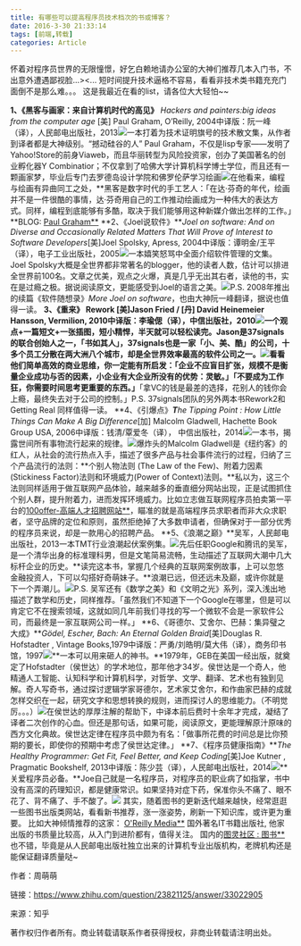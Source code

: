 ```yaml
---
title: 有哪些可以提高程序员技术档次的书或博客？
date: 2016-3-30 21:33:14
tags: [前端,转载]
categories: Article
---
```


怀着对程序员世界的无限憧憬，好乞白赖地请办公室的大神们推荐几本入门书，不出意外遭遇鄙视脸...><...
短时间提升技术逼格不容易，看看非技术类书籍充充门面倒不是那么难。。。
这是我最近在看的list，请各位大大轻怕~~
<!-- more -->
**1、《黑客与画家：来自计算机时代的高见》**
*Hackers and painters:big ideas from the computer age*
[美] Paul Graham, O’Reilly, 2004中译版：阮一峰（译），人民邮电出版社，2013![](/file/img/tool/march/0330/01.png)一本打着为技术证明旗号的技术散文集，从作者到译者都是大神级别。“撼动硅谷的人” Paul Graham，不仅是lisp专家——发明了Yahoo!Store的前身Viaweb，而且华丽转型为风险投资家，创办了美国著名的创业孵化器Y Combinatior；不仅拿到了哈佛大学计算机科学博士学位，而且还有一颗画家梦，毕业后专门去罗德岛设计学院和佛罗伦萨学习绘画![](/file/img/tool/march/0330/02.png)在他看来，编程与绘画有异曲同工之处，**黑客是数字时代的手工艺人：「在达·芬奇的年代，绘画并不是一件很酷的事情，达·芬奇用自己的工作推动绘画成为一种伟大的表达方式。同样，编程到底能够有多酷，取决于我们能够用这种新媒介做出怎样的工作。」**BLOG: [Paul Graham**](//link.zhihu.com/?target=http%3A//www.paulgraham.com)
**2、《Joel说软件》***Joel on software: And on Diverse and Occasionally Related Matters That Will Prove of Interest to Software Developers*[美]Joel Spolsky, Apress, 2004中译版：谭明金/王平（译），电子工业出版社，2005![](/file/img/tool/march/0330/03.png)一本嬉笑怒骂中全面介绍软件管理的文集。
Joel Spolsky大概是全世界都非常著名的blogger，他的读者人数，估计可以排进全世界前100名。文章之优美，观点之火爆，真是几乎无出其右者，读他的书，实在是过瘾之极。据说阅读原文，更能感受到Joel的语言之美。![](/file/img/tool/march/0330/04.png)P.S. 2008年推出的续篇《软件随想录》*More Joel on software*，也由大神阮一峰翻译，据说也值得一读。
**3、《重来》 Rework **[美]Jason Fried / [丹] David Heinemeier Hansson, Vermilion, 2010中译版：李瑜偲（译），中信出版社，2010![](/file/img/tool/march/0330/05.png)一个观点+一篇短文+一张插图，短小精悍，半天就可以轻松读完。Jason是37signals的联合创始人之一，「书如其人」，37signals也是一家「小、美、酷」的公司，十多个员工分散在两大洲八个城市，却是全世界效率最高的软件公司之一。![](/file/img/tool/march/0330/06.png)看看他们简单高效的商业思维，你一定能有所启发：「企业不应盲目扩张，规模不是衡量企业成功与否的因素，小企业有大企业所没有的优势：灵敏。」**「不要成为工作狂，你需要时间思考更重要的东西。」**「拿VC的钱是最差的选择，花别人的钱你会上瘾，最终失去对于公司的控制。」P.S. 37signals团队的另外两本书Rework2和Getting Real 同样值得一读。
**4、《引爆点》***T**he Tipping Point : How Little Things Can Make A Big Difference*[加] Malcolm Gladwell, Hachette Book Group USA, 2006中译版：钱清/覃爱冬（译）， 中信出版社，2014![](/file/img/tool/march/0330/07.png)一本书，揭露世间所有事物流行起来的规律。![](/file/img/tool/march/0330/08.png)爆炸头的Malcolm Gladwell是《纽约客》的红人，从社会的流行热点入手，描述了很多产品与社会事件流行的过程，归纳了三个产品流行的法则：**个别人物法则 (The Law of the Few)、附着力因素(Stickiness Factor)法则和环境威力(Power of Context)法则。**私以为，这三个法则同样适用于做互联网产品体验，越来越多的垂直细分网站出现，正是试图抓住个别人群，提升附着力，进而发挥环境威力。比如立志做互联网程序员拍卖第一平台的[100offer-高端人才招聘网站**](//link.zhihu.com/?target=http%3A//www.100offer.com/join/zhihu%3Futm_source%3Dzhihu%26utm_medium%3Dessay%26utm_campaign%3Dzhihu%26utm_content%3Dzhihu_141107)，瞄准的就是高端程序员求职者而非大众求职者，坚守品牌的定位和原则，虽然拒绝掉了大多数申请者，但确保对于一部分优秀的程序员来说，却是一款用心的招聘产品。
**5、《浪潮之巅》**吴军，人民邮电出版社，2013一本TMT行业浪潮起伏案例集。![](/file/img/tool/march/0330/09.png)先后任职Google和腾讯的吴军，是一个清华出身的标准理科男，但是文笔简易流畅，生动描述了互联网大潮中几大标杆企业的历史。**读完这本书，掌握几个经典的互联网案例故事，上可以忽悠金融投资人，下可以勾搭好奇萌妹子。**浪潮已远，但还远未及巅，或许你就是下一个弄潮儿。![](/file/img/tool/march/0330/10.png)P.S. 吴军还有《数学之美》和《文明之光》系列，深入浅出地描述了数学和历史，同样推荐。「虽然我们不知道下一个Google在哪里，但是可以肯定它不在搜索领域，这就如同几年前我们寻找的写一个微软不会是一家软件公司，而最终是一家互联网公司一样。」
**6、《哥德尔、艾舍尔、巴赫：集异璧之大成》***Gödel, Escher, Bach: An Eternal Golden Braid*[美]Douglas R. Hofstadter , Vintage Books,1979中译版：严勇/刘皓明/莫大伟（译），商务印书馆，1997![](/file/img/tool/march/0330/11.png)**一本可以用来砸人的神书。**1979年，GEB在美国一经出版，就奠定了Hofstadter（侯世达）的学术地位，那年他才34岁。侯世达是一个奇人，他精通人工智能、认知科学和计算机科学，对哲学、文学、翻译、艺术也有独到见解。奇人写奇书，通过探讨逻辑学家哥德尔，艺术家艾舍尔，和作曲家巴赫的成就怎样交织在一起，研究文字和思想转换的规则，进而探讨人的思维能力。（不明觉厉。。。）![](/file/img/tool/march/0330/12.png)在侯世达的厚厚注解的帮助下，中译本前后费时十余年才完成，凝结了译者二次创作的心血。但还是那句话，如果可能，阅读原文，更能理解原汁原味的西方文化典故。侯世达定律在程序员中颇为有名：「做事所花费的时间总是比你预期的要长，即使你的预期中考虑了侯世达定律。」
**7、《程序员健康指南》***The Healthy Programmer: Get Fit, Feel Better, and Keep Coding*[美]Joe Kutner , Pragmatic Bookshelf, 2013中译版：陈少芸（译），人民邮电出版社，2014![](/file/img/tool/march/0330/13.png)**关爱程序员必备。**Joe自己就是一名程序员，对程序员的职业病了如指掌，书中没有高深的药理知识，都是健康常识。如果坚持对症下药，保准你头不痛了、眼不花了、背不痛了、手不酸了。![](/file/img/tool/march/0330/14.png)
其实，随着图书的更新迭代越来越快，经常逛逛一些图书出版类网站，看看新书推荐，涨一涨姿势，刷新一下知识库，或许更为重要。
比如大神倾情推荐的这家：
[O'Reilly Media**](//link.zhihu.com/?target=http%3A//www.oreilly.com)
国外著名IT书籍出版社, 他家出版的书质量比较高，从入门到进阶都有，值得关注。
国内的[图灵社区 : 图书**](//link.zhihu.com/?target=http%3A//www.ituring.com.cn/book)也不错，毕竟是从人民邮电出版社独立出来的计算机专业出版机构，老牌机构还是能保证翻译质量哒~

作者：周萌萌

链接：https://www.zhihu.com/question/23821125/answer/33022905

来源：知乎

著作权归作者所有。商业转载请联系作者获得授权，非商业转载请注明出处。